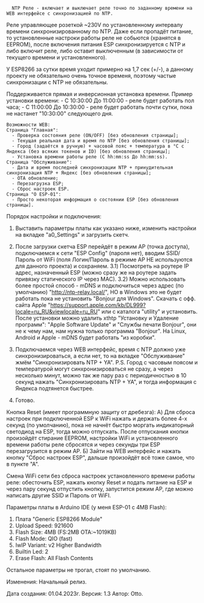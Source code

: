       NTP Реле - включает и выключает реле точно по заданному времени на WEB интерфейсе с синхронизацией по NTP.

  Реле управляющее розеткой ~230V по установленному интервалу времени синхронизированному по NTP.
  Даже если пропадёт питание, то установленные настроки работы реле не собьются (хранятся в EEPROM), 
  после включения питания ESP синхронизируется с NTP и либо включит реле, либо оставит выключенным (в зависимости от текущего времени и установленного).

  У ESP8266 за сутки время уходит примерно на 1,7 сек (+/-), а данному проекту не обязательно очень точное временя, поэтому частые синхронизации с NTP не обязательны.

  Поддерживается прямая и инверсионная установка времени.
   Пример установки времени:
    - С 10:30:00 До 11:00:00 - реле будет работать пол часа;
    - С 11:00:00 До 10:30:00 - реле будет работать почти сутки, пока не настанет "10:30:00" следующего дня.


    Возможности WEB:
    Страница "Главная":
      - Проверка состояния реле (ON/OFF) [без обновления страницы];
      - Текущая реальная дата и время по NTP [без обновления страницы];
      - Город (задаётся в ручную) + часовой пояс + температура в °C с Яндекса (без всяких токенов и ID) [без обновления страницы];
      - Установка времени работы реле (С hh:mm:ss До hh:mm:ss).
    Страница "Обслуживание":
      - Дата и время последней синхронизации NTP + принудительная синхронизация NTP + Яндекс [без обновления страницы];
      - OTA обновление;
      - Перезагрузка ESP;
      - Сброс настроек ESP.
    Страница "О ESP-01":
      - Просто некоторая информация о состоянии ESP [без обновления страницы].



  Порядок настройки и подключения:
  1) Выставить параметры платы как указано ниже, изменить настройки на вкладке "a0_Settings" и загрузить скетч.
  2) После загрузки скетча ESP перейдёт в режим AP (точка доступа), подключаемся к сети "ESP Config" (пароля нет), вводим SSID/Пароль от WiFi (поля Логин/Пароль в режиме AP НЕ используются для данного проекта) и сохраняем.
  3.1) Посмотреть на роутере IP адрес, назначенный ESP (можно сразу же на роутере задать привязку статического IP через MAC).
  3.2) Можно использовать более простой способ - mDNS и подключиться через адрес (по умолчанию) "http://ntp-relay.local/", НО в Windows это не будет работать пока не установить "Bonjour для Windows".
  Скачать с офф. сайта Apple "https://support.apple.com/kb/DL999?locale=ru_RU&viewlocale=ru_RU" или с каталога "utility" и установить. После установки можно удалить xthtp "Установку и Удаление программ":
  "Apple Software Update" и "Службы печати Bonjour", они не к чему нам, нам нужна только программа "Bonjour".
  На Linux, Android и Apple - mDNS будет работать "из коробки".

  4) Подключаемся через WEB интерфейс, время с NTP должно уже синхронизироваться, а если нет, то на вкладке "Обслуживание" жмём "Синхронизировать NTP + YA".
  P.S. Город с часовым поясом и температурой могут синхронизироваться не сразу, а через несколько минут, можно так же пару раз с периодичностью в 10 секунд нажать "Синхронизировать NTP + YA",
  и тогда информация с Яндекса подтянется быстрее.
  5) Готово.



  Кнопка Reset (имеет программную защиту от дребезга):
  А) Для сброса настроек при подключенной ESP к WiFi нажать и держать более 4-х секунд (по умолчанию), пока не начнёт быстро моргать индикаторный светодиод на ESP, тогда можно отпускать.
  После отпускания кнопки произойдёт стирание EEPROM, настройки WiFi и установленного времени работы реле сбросятся и через секунды три ESP перезагрузится в режим AP.
  Б) Зайти на WEB интерфейс и нажать кнопку "Сброс настроек ESP", дальше произойдёт всё тоже самое, что в пункте "А".

  Смена WiFi сети без сброса настроек установленного времени работы реле: обесточить ESP, нажать кнопку Reset и подать питание на ESP и через пару секунд отпустить кнопку,
  запустится режим AP, где можно написать другие SSID и Пароль от WiFI.



  Параметры платы в Arduino IDE (у меня ESP-01 с 4MB Flash):
  1) Плата "Generic ESP8266 Module"
  2) Upload Speed: 921600
  3) Flash Size: 4MB (FS:2MB OTA:~1019KB)
  4) Flash Mode: QIO (fast)
  5) IwIP Variant: v2 Higher Bandwidth
  6) Builtin Led: 2
  7) Erase Flash: All Flash Contents

  Остальное параметры не трогал, стоят по умолчанию.



  Изменения:
  Начальный релиз.


  Дата создания: 01.04.2023г.
  Версия: 1.3
  Автор: Otto.
